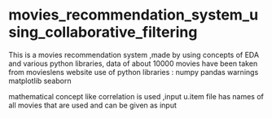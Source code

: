 # movies_recommendation_system_using_collaborative_filtering
This is a movies recommendation system ,made by using concepts of EDA and various python libraries,
data of about 10000 movies have been taken from movieslens website
use of python libraries : 
numpy
pandas
warnings
matplotlib
seaborn

mathematical concept like correlation is used ,input 
u.item file has names of all movies that are used and can be given as input


